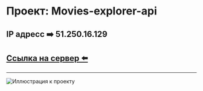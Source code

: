 # **Проект: Movies-explorer-api**

## IP адресс ➡️ 51.250.16.129
## [Ссылка на сервер ⬅️](https://api.film-explorer.nomoredomains.rocks/)
---

![Иллюстрация к проекту](https://moviestart.ru/wp-content/uploads/2020/12/image-21-02-20-08-02.jpg)